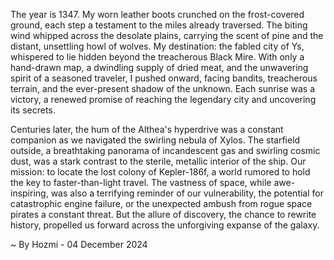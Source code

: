 
The year is 1347.  My worn leather boots crunched on the frost-covered ground, each step a testament to the miles already traversed.  The biting wind whipped across the desolate plains, carrying the scent of pine and the distant, unsettling howl of wolves. My destination: the fabled city of Ys, whispered to lie hidden beyond the treacherous Black Mire.  With only a hand-drawn map, a dwindling supply of dried meat, and the unwavering spirit of a seasoned traveler, I pushed onward, facing bandits, treacherous terrain, and the ever-present shadow of the unknown. Each sunrise was a victory, a renewed promise of reaching the legendary city and uncovering its secrets.

Centuries later, the hum of the Althea's hyperdrive was a constant companion as we navigated the swirling nebula of Xylos.  The starfield outside, a breathtaking panorama of incandescent gas and swirling cosmic dust, was a stark contrast to the sterile, metallic interior of the ship. Our mission: to locate the lost colony of Kepler-186f, a world rumored to hold the key to faster-than-light travel.  The vastness of space, while awe-inspiring, was also a terrifying reminder of our vulnerability, the potential for catastrophic engine failure, or the unexpected ambush from rogue space pirates a constant threat.  But the allure of discovery, the chance to rewrite history, propelled us forward across the unforgiving expanse of the galaxy.

~ By Hozmi - 04 December 2024
